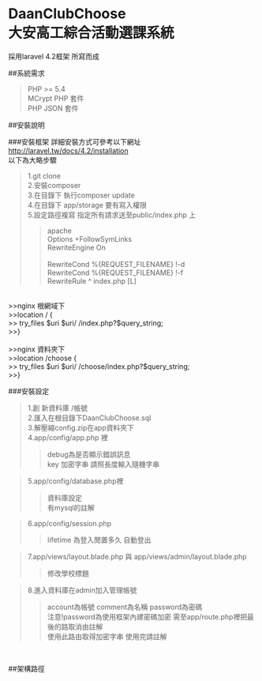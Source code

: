 # DaanClubChoose<br>大安高工綜合活動選課系統

採用laravel 4.2框架 所寫而成

##系統需求
>PHP >= 5.4<br>
>MCrypt PHP 套件<br>
>PHP JSON 套件<br>

##安裝說明

###安裝框架
詳細安裝方式可參考以下網址<br>
http://laravel.tw/docs/4.2/installation<br>
以下為大略步驟<br>
>1.git clone<br>
>2.安裝composer<br>
>3.在目錄下 執行composer update<br>
>4.在目錄下 app/storage 要有寫入權限<br>
>5.設定路徑複寫 指定所有請求送至public/index.php 上<br>
>>apache<br>
>>Options +FollowSymLinks<br>
>>RewriteEngine On<br>
>><br>
>>RewriteCond %{REQUEST_FILENAME} !-d<br>
>>RewriteCond %{REQUEST_FILENAME} !-f<br>
>>RewriteRule ^ index.php [L]<br>
<br>
>>nginx 根網域下<br>
>>location / {<br>
>>    try_files $uri $uri/ /index.php?$query_string;<br>
>>}<br>
<br>
>>nginx 資料夾下<br>
>>location /choose {<br>
>>    try_files $uri $uri/ /choose/index.php?$query_string;<br>
>>}<br>

###安裝設定<br>
>1.創 新資料庫 /帳號<br>
>2.匯入在根目錄下DaanClubChoose.sql<br>
>3.解壓縮config.zip在app資料夾下<br>
>4.app/config/app.php 裡 <br>
>>debug為是否顯示錯誤訊息<br>
>>key 加密字串 請照長度輸入隨機字串<br>

>5.app/config/database.php裡<br>
>>資料庫設定<br>
>>有mysql的註解<br>

>6.app/config/session.php<br>
>>lifetime 為登入閒置多久 自動登出<br>

>7.app/views/layout.blade.php 與 app/views/admin/layout.blade.php<br>
>>修改學校標題<br>

>8.進入資料庫在admin加入管理帳號<br>
>>account為帳號 comment為名稱 password為密碼<br>
>>注意!password為使用框架內建密碼加密 需至app/route.php裡把最後的路取消由註解<br>
>>使用此路由取得加密字串 使用完請註解<br>
<br>

##架構路徑<br>











